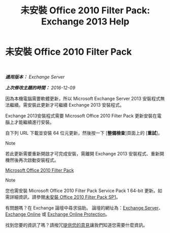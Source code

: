 ﻿---
title: '未安裝 Office 2010 Filter Pack: Exchange 2013 Help'
TOCTitle: 未安裝 Office 2010 Filter Pack
ms:assetid: 6a09ac9e-67a6-44db-94f0-aa8c89e94468
ms:mtpsurl: https://technet.microsoft.com/zh-tw/library/ms.exch.setupreadiness.msfilterpackv2notinstalled(v=EXCHG.150)
ms:contentKeyID: 50473429
ms.date: 05/21/2018
mtps_version: v=EXCHG.150
ms.translationtype: MT
---

# 未安裝 Office 2010 Filter Pack

 

_**適用版本：** Exchange Server_

_**上次修改主題的時間：** 2016-12-09_

因為本機電腦需要軟體更新，所以 Microsoft Exchange Server 2013 安裝程式無法繼續。需安裝此更新才可繼續 Exchange 2013 安裝程式。

Exchange 2013安裝程式需要 Microsoft Office 2010 Filter Pack 更新安裝在電腦上才能繼續進行安裝。

自下列 URL 下載並安裝 64 位元更新，然後按一下 \[**整備檢查**\]頁面上的 \[**重試**\]。


> [!NOTE]  
> 若此更新需要重新開啟才可完成安裝，需離開 Exchange 2013 安裝程式、重新開機然後再次啟動安裝程式。




[Microsoft Office 2010 Filter Pack](https://go.microsoft.com/fwlink/p/?linkid=191548)


> [!NOTE]  
> 您也需安裝 Microsoft Office 2010 Filter Pack Service Pack 1 64-bit 更新。如需詳細資訊，請參閱<a href="office-2010-filter-pack-sp1-not-installed-exchange-2013-help.md">未安裝 Office 2010 Filter Pack SP1</a>。




有問題嗎？在 Exchange 論壇中尋求協助。 論壇的網址為：[Exchange Server](https://go.microsoft.com/fwlink/p/?linkid=60612)、 [Exchange Online](https://go.microsoft.com/fwlink/p/?linkid=267542) 或 [Exchange Online Protection](https://go.microsoft.com/fwlink/p/?linkid=285351)。

找到您要的資訊了嗎？請撥冗[提供您的意見](mailto:exsetuphelpfeedback@microsoft.com?subject=exchange%202013%20setup%20help%20feedbac)讓我們知道您需要什麼資訊。


